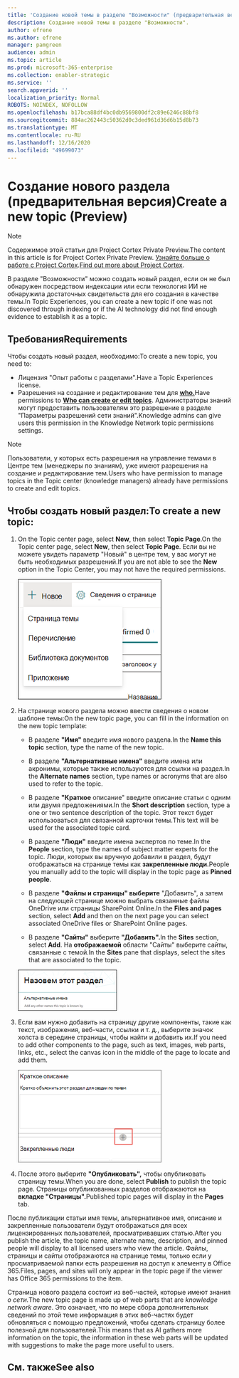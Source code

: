 ```yaml
---
title: 'Создание новой темы в разделе "Возможности" (предварительная версия) '
description: Создание новой темы в разделе "Возможности".
author: efrene
ms.author: efrene
manager: pamgreen
audience: admin
ms.topic: article
ms.prod: microsoft-365-enterprise
ms.collection: enabler-strategic
ms.service: ''
search.appverid: ''
localization_priority: Normal
ROBOTS: NOINDEX, NOFOLLOW
ms.openlocfilehash: b17bca88df4bc0db9569800df2c89e6246c88bf8
ms.sourcegitcommit: 884ac262443c50362d0c3ded961d36d6b15d8b73
ms.translationtype: MT
ms.contentlocale: ru-RU
ms.lasthandoff: 12/16/2020
ms.locfileid: "49699073"
---
```

# <a name="create-a-new-topic-preview"></a><span data-ttu-id="d0f87-103">Создание нового раздела (предварительная версия)</span><span class="sxs-lookup"><span data-stu-id="d0f87-103">Create a new topic (Preview)</span></span>

> [!Note] 
> <span data-ttu-id="d0f87-104">Содержимое этой статьи для Project Cortex Private Preview.</span><span class="sxs-lookup"><span data-stu-id="d0f87-104">The content in this article is for Project Cortex Private Preview.</span></span> <span data-ttu-id="d0f87-105">[Узнайте больше о работе с Project Cortex](https://aka.ms/projectcortex).</span><span class="sxs-lookup"><span data-stu-id="d0f87-105">[Find out more about Project Cortex](https://aka.ms/projectcortex).</span></span>

<span data-ttu-id="d0f87-106">В разделе "Возможности" можно создать новый раздел, если он не был обнаружен посредством индексации или если технология ИИ не обнаружила достаточных свидетельств для его создания в качестве темы.</span><span class="sxs-lookup"><span data-stu-id="d0f87-106">In Topic Experiences, you can create a new topic if one was not discovered through indexing or if the AI technology did not find enough evidence to establish it as a topic.</span></span>

## <a name="requirements"></a><span data-ttu-id="d0f87-107">Требования</span><span class="sxs-lookup"><span data-stu-id="d0f87-107">Requirements</span></span>

<span data-ttu-id="d0f87-108">Чтобы создать новый раздел, необходимо:</span><span class="sxs-lookup"><span data-stu-id="d0f87-108">To create a new topic, you need to:</span></span>
- <span data-ttu-id="d0f87-109">Лицензия "Опыт работы с разделами".</span><span class="sxs-lookup"><span data-stu-id="d0f87-109">Have a Topic Experiences license.</span></span>
- <span data-ttu-id="d0f87-110">Разрешения на создание и редактирование тем для [**who.**](https://docs.microsoft.com/microsoft-365/knowledge/topic-experiences-user-permissions)</span><span class="sxs-lookup"><span data-stu-id="d0f87-110">Have permissions to [**Who can create or edit topics**](https://docs.microsoft.com/microsoft-365/knowledge/topic-experiences-user-permissions).</span></span> <span data-ttu-id="d0f87-111">Администраторы знаний могут предоставить пользователям это разрешение в разделе "Параметры разрешений сети знаний".</span><span class="sxs-lookup"><span data-stu-id="d0f87-111">Knowledge admins can give users this permission in the Knowledge Network topic permissions settings.</span></span> 

> [!Note] 
> <span data-ttu-id="d0f87-112">Пользователи, у которых есть разрешения на управление темами в Центре тем (менеджеры по знаниям), уже имеют разрешения на создание и редактирование тем.</span><span class="sxs-lookup"><span data-stu-id="d0f87-112">Users who have permission to manage topics in the Topic center (knowledge managers) already have permissions to create and edit topics.</span></span>

## <a name="to-create-a-new-topic"></a><span data-ttu-id="d0f87-113">Чтобы создать новый раздел:</span><span class="sxs-lookup"><span data-stu-id="d0f87-113">To create a new topic:</span></span>

1. <span data-ttu-id="d0f87-114">On the Topic center page, select **New**, then select **Topic Page**.</span><span class="sxs-lookup"><span data-stu-id="d0f87-114">On the Topic center page, select **New**, then select **Topic Page**.</span></span> <span data-ttu-id="d0f87-115">Если вы не можете  увидеть параметр "Новый" в центре тем, у вас могут не быть необходимых разрешений.</span><span class="sxs-lookup"><span data-stu-id="d0f87-115">If you are not able to see the **New** option in the Topic Center, you may not have the required permissions.</span></span>

    ![Новый раздел](../media/knowledge-management/k-new-topic.png)

2. <span data-ttu-id="d0f87-117">На странице нового раздела можно ввести сведения о новом шаблоне темы:</span><span class="sxs-lookup"><span data-stu-id="d0f87-117">On the new topic page, you can fill in the information on the new topic template:</span></span>

    - <span data-ttu-id="d0f87-118">В разделе **"Имя"** введите имя нового раздела.</span><span class="sxs-lookup"><span data-stu-id="d0f87-118">In the **Name this topic** section, type the name of the new topic.</span></span>
    
    - <span data-ttu-id="d0f87-119">В разделе **"Альтернативные имена"** введите имена или акронимы, которые также используются для ссылки на раздел.</span><span class="sxs-lookup"><span data-stu-id="d0f87-119">In the **Alternate names** section, type names or acronyms that are also used to refer to the topic.</span></span>
    
    - <span data-ttu-id="d0f87-120">В разделе **"Краткое** описание" введите описание статьи с одним или двумя предложениями.</span><span class="sxs-lookup"><span data-stu-id="d0f87-120">In the **Short description** section, type a one or two sentence description of the topic.</span></span> <span data-ttu-id="d0f87-121">Этот текст будет использоваться для связанной карточки темы.</span><span class="sxs-lookup"><span data-stu-id="d0f87-121">This text will be used for the associated topic card.</span></span>
    
    - <span data-ttu-id="d0f87-122">В разделе **"Люди"** введите имена экспертов по теме.</span><span class="sxs-lookup"><span data-stu-id="d0f87-122">In the **People** section, type the names of subject matter experts for the topic.</span></span> <span data-ttu-id="d0f87-123">Люди, которых вы вручную добавили в раздел, будут отображаться на странице темы как **закрепленные люди.**</span><span class="sxs-lookup"><span data-stu-id="d0f87-123">People you manually add to the topic will display in the topic page as **Pinned people**.</span></span>
    
    - <span data-ttu-id="d0f87-124">В разделе  **"Файлы и страницы" выберите** "Добавить", а затем на следующей странице можно выбрать связанные файлы OneDrive или страницы SharePoint Online.</span><span class="sxs-lookup"><span data-stu-id="d0f87-124">In the **Files and pages** section, select **Add** and then on the next page you can select associated OneDrive files or SharePoint Online pages.</span></span>
    
    - <span data-ttu-id="d0f87-125">В разделе **"Сайты"** выберите **"Добавить".**</span><span class="sxs-lookup"><span data-stu-id="d0f87-125">In the **Sites** section, select **Add**.</span></span> <span data-ttu-id="d0f87-126">На  **отображаемой** области "Сайты" выберите сайты, связанные с темой.</span><span class="sxs-lookup"><span data-stu-id="d0f87-126">In the  **Sites** pane that displays, select the sites that are associated to the topic.</span></span>

    ![Страница "Новый раздел"](../media/knowledge-management/k-new-topic-page.png)
    
3. <span data-ttu-id="d0f87-128">Если вам нужно добавить на страницу другие компоненты, такие как текст, изображения, веб-части, ссылки и т. д., выберите значок холста в середине страницы, чтобы найти и добавить их.</span><span class="sxs-lookup"><span data-stu-id="d0f87-128">If you need to add other components to the page, such as text, images, web parts, links, etc., select the canvas icon in the middle of the page to locate and add them.</span></span>

    ![Добавление элементов на страницу](../media/knowledge-management/static-icon.png)

4. <span data-ttu-id="d0f87-130">После этого выберите **"Опубликовать",** чтобы опубликовать страницу темы.</span><span class="sxs-lookup"><span data-stu-id="d0f87-130">When you are done, select **Publish** to publish the topic page.</span></span> <span data-ttu-id="d0f87-131">Страницы опубликованных разделов отображаются на **вкладке "Страницы".**</span><span class="sxs-lookup"><span data-stu-id="d0f87-131">Published topic pages will display in the **Pages** tab.</span></span>

<span data-ttu-id="d0f87-132">После публикации статьи имя темы, альтернативное имя, описание и закрепленные пользователи будут отображаться для всех лицензированных пользователей, просматривавших статью.</span><span class="sxs-lookup"><span data-stu-id="d0f87-132">After you publish the article, the topic name, alternate name, description, and pinned people will display to all licensed users who view the article.</span></span> <span data-ttu-id="d0f87-133">Файлы, страницы и сайты отображаются на странице темы, только если у просматриваемой папки есть разрешения на доступ к элементу в Office 365.</span><span class="sxs-lookup"><span data-stu-id="d0f87-133">Files, pages, and sites will only appear in the topic page if the viewer has Office 365 permissions to the item.</span></span> 

<span data-ttu-id="d0f87-134">Страница нового раздела состоит из веб-частей, которые имеют знания *о сети.*</span><span class="sxs-lookup"><span data-stu-id="d0f87-134">The new topic page is made up of web parts that are *knowledge network aware*.</span></span> <span data-ttu-id="d0f87-135">Это означает, что по мере сбора дополнительных сведений по этой теме информация в этих веб-частях будет обновляться с помощью предложений, чтобы сделать страницу более полезной для пользователей.</span><span class="sxs-lookup"><span data-stu-id="d0f87-135">This means that as AI gathers more information on the topic, the information in these web parts will be updated with suggestions to make the page more useful to users.</span></span>

## <a name="see-also"></a><span data-ttu-id="d0f87-136">См. также</span><span class="sxs-lookup"><span data-stu-id="d0f87-136">See also</span></span>



  






